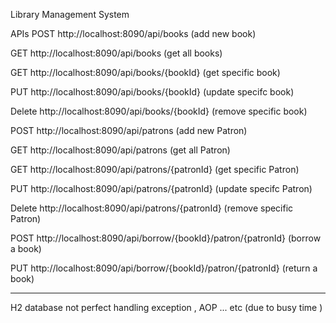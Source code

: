 Library Management System 

APIs
POST  http://localhost:8090/api/books  (add new book)

GET  http://localhost:8090/api/books  (get all books)

GET http://localhost:8090/api/books/{bookId}  (get specific book)

PUT http://localhost:8090/api/books/{bookId}  (update specifc book)

Delete http://localhost:8090/api/books/{bookId} (remove specific book)

POST http://localhost:8090/api/patrons  (add new Patron)

GET  http://localhost:8090/api/patrons  (get all Patron)

GET http://localhost:8090/api/patrons/{patronId}  (get specific Patron)

PUT http://localhost:8090/api/patrons/{patronId}  (update specifc Patron)

Delete http://localhost:8090/api/patrons/{patronId} (remove specific Patron)


POST http://localhost:8090/api/borrow/{bookId}/patron/{patronId}  (borrow a book)

PUT http://localhost:8090/api/borrow/{bookId}/patron/{patronId}  (return a book)

-----------------------------------------------------
H2 database 
not perfect handling exception , AOP ... etc (due to busy time )
